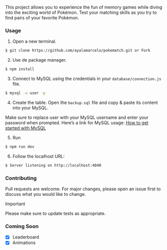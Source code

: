 This project allows you to experience the fun of memory games while diving into the exciting world of Pokémon. Test your matching skills as you try to find pairs of your favorite Pokémon.

### Usage

1. Open a new terminal.

```bash
$ git clone https://github.com/ayalamarcelo/pokematch.git or Fork
```

2. Use de package manager.

```bash
$ npm install
```
3. Connect to MySQL using the credentials in your `database/connection.js` file.

```bash
$ mysql -u user -p
```
4. Create the table. Open the `backup.sql` file and copy & paste its content into your MySQL.

Make sure to replace user with your MySQL username and enter your password when prompted.
Here’s a link for MySQL usage: [How to get started with MySQL](https://dev.mysql.com/doc/mysql-getting-started/en/)

5. Run
 
```bash
$ npm run dev
```
6. Follow the localhost URL: 

```bash
$ Server listening on http://localhost:4040
```

### Contributing

Pull requests are welcome. For major changes, please open an issue first to discuss what you would like to change.

> [!important]
> Please make sure to update tests as appropriate.

### Coming Soon

 - [X] Leaderboard
 - [X] Animations